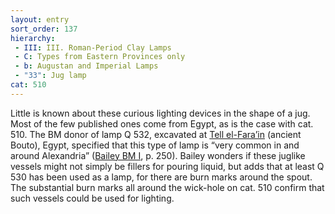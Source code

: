 ```yaml
---
layout: entry
sort_order: 137
hierarchy:
 - III: III. Roman-Period Clay Lamps
 - C: Types from Eastern Provinces only
 - b: Augustan and Imperial Lamps
 - "33": Jug lamp
cat: 510
---
```


Little is known about these curious lighting devices in the shape of a jug. Most of the few published ones come from Egypt, as is the case with cat. 510. The BM donor of lamp Q 532, excavated at <a href='../../map/#loc_727093'>Tell el-Fara’in</a> (ancient Bouto), Egypt, specified that this type of lamp is “very common in and around Alexandria” (<a href='../../bibliography/#bailey-bm-i'>Bailey BM I</a>, p. 250). Bailey wonders if these juglike vessels might not simply be fillers for pouring liquid, but adds that at least Q 530 has been used as a lamp, for there are burn marks around the spout. The substantial burn marks all around the wick-hole on cat. 510 confirm that such vessels could be used for lighting.
